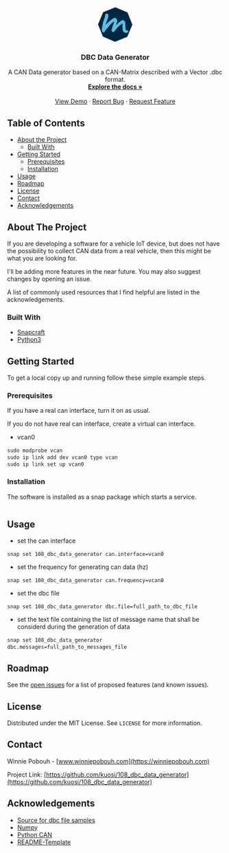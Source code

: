 <!-- PROJECT SHIELDS -->
<!--
*** I'm using markdown "reference style" links for readability.
*** Reference links are enclosed in brackets [ ] instead of parentheses ( ).
*** See the bottom of this document for the declaration of the reference variables
*** for contributors-url, forks-url, etc. This is an optional, concise syntax you may use.
*** https://www.markdownguide.org/basic-syntax/#reference-style-links
-->


<!-- PROJECT LOGO -->
<br />
<p align="center">
  <a href="https://github.com/kuosi/108_dbc_data_generator">
    <img src="images/logo.png" alt="Logo" width="80" height="80">
  </a>

  <h3 align="center">DBC Data Generator</h3>

  <p align="center">
    A CAN Data generator based on a CAN-Matrix described with a Vector .dbc format.
    <br />
    <a href="https://github.com/kuosi/108_dbc_data_generator"><strong>Explore the docs »</strong></a>
    <br />
    <br />
    <a href="https://github.com/kuosi/108_dbc_data_generator">View Demo</a>
    ·
    <a href="https://github.com/kuosi/108_dbc_data_generator/issues">Report Bug</a>
    ·
    <a href="https://github.com/kuosi/108_dbc_data_generator/issues">Request Feature</a>
  </p>
</p>



<!-- TABLE OF CONTENTS -->
## Table of Contents

* [About the Project](#about-the-project)
  * [Built With](#built-with)
* [Getting Started](#getting-started)
  * [Prerequisites](#prerequisites)
  * [Installation](#installation)
* [Usage](#usage)
* [Roadmap](#roadmap)
* [License](#license)
* [Contact](#contact)
* [Acknowledgements](#acknowledgements)



<!-- ABOUT THE PROJECT -->
## About The Project

<!-- [![Product Name Screen Shot][product-screenshot]](https://example.com)-->

If you are developing a software for a vehicle IoT device, but does not have the possibility to collect CAN data from a real vehicle, then this might be what you are looking for.

I'll be adding more features in the near future. You may also suggest changes by opening an issue.

A list of commonly used resources that I find helpful are listed in the acknowledgements.

### Built With

* [Snapcraft](https://snapcraft.io/)
* [Python3](https://www.python.org/)


<!-- GETTING STARTED -->
## Getting Started

To get a local copy up and running follow these simple example steps.

### Prerequisites

If you have a real can interface, turn it on as usual.

If you do not have real can interface, create a virtual can interface.

* vcan0
```
sudo modprobe vcan
sudo ip link add dev vcan0 type vcan
sudo ip link set up vcan0
```

### Installation

The software is installed as a snap package which starts a service.

```snap install 108_dbc_data_generator --dangerous --devmode
```

<!-- USAGE EXAMPLES -->
## Usage

* set the can interface
```
snap set 108_dbc_data_generator can.interface=vcan0
```

* set the frequency for generating can data (hz)
```
snap set 108_dbc_data_generator can.frequency=vcan0
```

* set the dbc file
```
snap set 108_dbc_data_generator dbc.file=full_path_to_dbc_file
```

* set the text file containing the list of message name that shall be considerd during the generation of data
```
snap set 108_dbc_data_generator dbc.messages=full_path_to_messages_file
```

<!-- ROADMAP -->
## Roadmap

See the [open issues](https://github.com/kuosi/108_dbc_data_generator/issues) for a list of proposed features (and known issues).


<!-- LICENSE -->
## License

Distributed under the MIT License. See `LICENSE` for more information.



<!-- CONTACT -->
## Contact

Winnie Pobouh - [www.winniepobouh.com](https://winniepobouh.com)

Project Link: [https://github.com/kuosi/108_dbc_data_generator](https://github.com/kuosi/108_dbc_data_generator)


<!-- ACKNOWLEDGEMENTS -->
## Acknowledgements
* [Source for dbc file samples](http://hackage.haskell.org/package/ecu)
* [Numpy](https://pypi.org/project/numpy/)
* [Python CAN](https://pypi.org/project/python-can/)
* [README-Template](https://github.com/othneildrew/Best-README-Template)